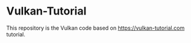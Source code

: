 # Vulkan-Tutorial
This repository is the Vulkan code based on https://vulkan-tutorial.com tutorial.
